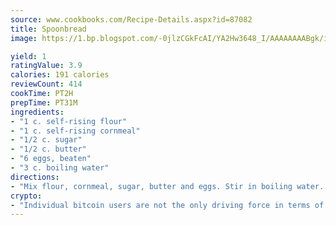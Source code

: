 ```yaml
---
source: www.cookbooks.com/Recipe-Details.aspx?id=87082
title: Spoonbread
image: https://1.bp.blogspot.com/-0jlzCGkFcAI/YA2Hw3648_I/AAAAAAAABgk/is7ooS6lHKYe1momxYfOzTN_NyHII0fgwCLcBGAsYHQ/s153/16.png

yield: 1
ratingValue: 3.9
calories: 191 calories
reviewCount: 414
cookTime: PT2H
prepTime: PT31M
ingredients:
- "1 c. self-rising flour"
- "1 c. self-rising cornmeal"
- "1/2 c. sugar"
- "1/2 c. butter"
- "6 eggs, beaten"
- "3 c. boiling water"
directions:
- "Mix flour, cornmeal, sugar, butter and eggs. Stir in boiling water. Pour in greased 9 x 13-inch pan. Bake at 375u00b0 for 30 minutes or until done."
crypto:
- "Individual bitcoin users are not the only driving force in terms of securing the bitcoin network."
---
```

